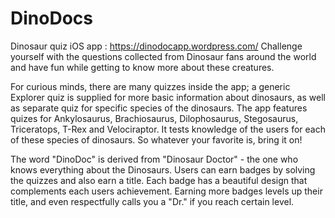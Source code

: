# DinoDocs
Dinosaur quiz iOS app : https://dinodocapp.wordpress.com/
Challenge yourself with the questions collected from Dinosaur fans around the world and have fun while getting to know more about these creatures.

For curious minds, there are many quizzes inside the app; a generic Explorer quiz is supplied for more basic information about dinosaurs, as well as separate quiz for specific species of the dinosaurs. The app features quizes for Ankylosaurus, Brachiosaurus, Dilophosaurus, Stegosaurus, Triceratops, T-Rex and Velociraptor. It tests knowledge of the users for each of these species of dinosaurs. So whatever your favorite is, bring it on!

The word "DinoDoc" is derived from "Dinosaur Doctor" - the one who knows everything about the Dinosaurs. Users can earn badges by solving the quizzes and also earn a title. Each badge has a beautiful design that complements each users achievement. Earning more badges levels up their title, and even respectfully calls you a "Dr." if you reach certain level.

